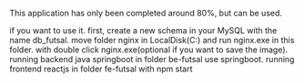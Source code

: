 This application has only been completed around 80%, but can be used.

if you want to use it.
first, create a new schema in your MySQL with the name db_futsal. 
move folder nginx in LocalDisk(C:) and run nginx.exe in this folder. with double click nginx.exe(optional if you want to save the image). 
running backend java springboot in folder be-futsal use springboot. 
running frontend reactjs in folder fe-futsal with npm start

